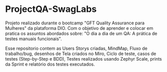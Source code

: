 # ProjectQA-SwagLabs
Projeto realizado durante o bootcamp "GFT Quality Assurance para Mulheres" da plataforma DIO. Com o objetivo de aprender e colocar em pratica os assuntos abordados sobre: "O dia a dia de um QA: A prática de testes manuais funcionais".

Esse repositorio contem as Users Storys criadas, MindMap, Fluxo de trabalho/bug, desenhos de Tela criados no Miro, Ciclo de teste, casos de testes (Step-by-Step e BDD), Testes  realizados usando Zephyr Scale, prints da Sprint e relatório dos testes executados.

